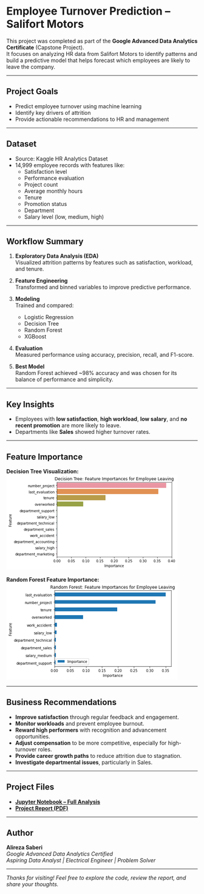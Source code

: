 
# Employee Turnover Prediction – Salifort Motors

This project was completed as part of the **Google Advanced Data Analytics Certificate** (Capstone Project).  
It focuses on analyzing HR data from Salifort Motors to identify patterns and build a predictive model that helps forecast which employees are likely to leave the company.

---

## Project Goals

- Predict employee turnover using machine learning
- Identify key drivers of attrition
- Provide actionable recommendations to HR and management

---

## Dataset

- Source: Kaggle HR Analytics Dataset  
- 14,999 employee records with features like:
  - Satisfaction level
  - Performance evaluation
  - Project count
  - Average monthly hours
  - Tenure
  - Promotion status
  - Department
  - Salary level (low, medium, high)

---

## Workflow Summary

1. **Exploratory Data Analysis (EDA)**  
   Visualized attrition patterns by features such as satisfaction, workload, and tenure.

2. **Feature Engineering**  
   Transformed and binned variables to improve predictive performance.

3. **Modeling**  
   Trained and compared:
   - Logistic Regression
   - Decision Tree
   - Random Forest
   - XGBoost

4. **Evaluation**  
   Measured performance using accuracy, precision, recall, and F1-score.

5. **Best Model**  
   Random Forest achieved ~98% accuracy and was chosen for its balance of performance and simplicity.

---

## Key Insights

- Employees with **low satisfaction**, **high workload**, **low salary**, and **no recent promotion** are more likely to leave.
- Departments like **Sales** showed higher turnover rates.

---

## Feature Importance

**Decision Tree Visualization:**  
![Decision Tree](https://github.com/AzadehHamidzad/Google_Capstone_Data_Driven_Suggestions_For_HR/blob/7d7f1fe11d4f97184c2f5bfa6cd62d4d3e684163/decision%20tree.png)

**Random Forest Feature Importance:**  
![Random Forest](https://github.com/AzadehHamidzad/Google_Capstone_Data_Driven_Suggestions_For_HR/blob/7d7f1fe11d4f97184c2f5bfa6cd62d4d3e684163/random%20forest1.png)

---

## Business Recommendations

- **Improve satisfaction** through regular feedback and engagement.
- **Monitor workloads** and prevent employee burnout.
- **Reward high performers** with recognition and advancement opportunities.
- **Adjust compensation** to be more competitive, especially for high-turnover roles.
- **Provide career growth paths** to reduce attrition due to stagnation.
- **Investigate departmental issues**, particularly in Sales.

---

## Project Files

- **[Jupyter Notebook – Full Analysis](https://github.com/AzadehHamidzad/Google_Capstone_Data_Driven_Suggestions_For_HR/blob/2e6164714d3d520126a2bc95eecc768f6e2a1370/Salifort_Motors_HR_Project.ipynb)**
- **[Project Report (PDF)](https://github.com/AzadehHamidzad/Google_Capstone_Data_Driven_Suggestions_For_HR/blob/080617bfcb6db58a9917bff983f9b9e101ce1d42/Employee_Turnover_Prediction_Salifort_Motors.pdf)**

---

## Author

**Alireza Saberi**  
*Google Advanced Data Analytics Certified*  
*Aspiring Data Analyst | Electrical Engineer | Problem Solver*

---

*Thanks for visiting! Feel free to explore the code, review the report, and share your thoughts.*
